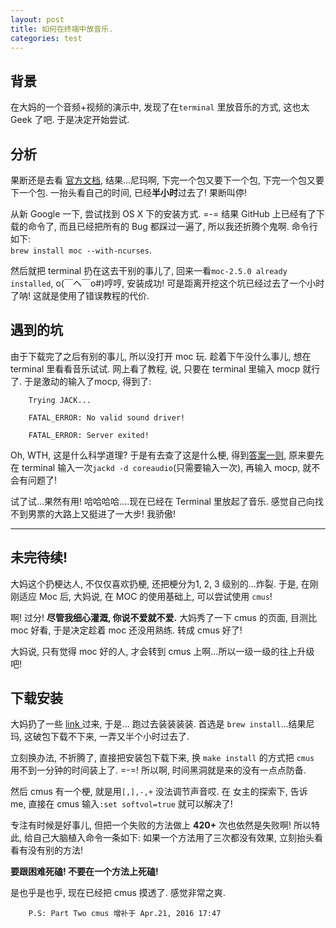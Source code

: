 ```yaml
---
layout: post
title: 如何在终端中放音乐.
categories: test
---
```



## 背景

在大妈的一个音频+视频的演示中, 发现了在`terminal` 里放音乐的方式, 这也太 Geek 了吧. 于是决定开始尝试.

## 分析

果断还是去看 [官方文档](https://moc.daper.net/download), 结果...尼玛啊, 下完一个包又要下一个包, 下完一个包又要下一个包. 一抬头看自己的时间, 已经**半小时**过去了! 果断叫停!

从新 Google 一下, 尝试找到 OS X 下的安装方式. =-= 结果 GitHub 上已经有了下载的命令了, 而且已经把所有的 Bug 都踩过一遍了, 所以我还折腾个鬼啊. 命令行如下:  
`brew install moc --with-ncurses`.

然后就把 terminal 扔在这去干别的事儿了, 回来一看`moc-2.5.0 already installed`, o(￣ヘ￣o#)哼哼, 安装成功! 可是距离开挖这个坑已经过去了一个小时了呐! 这就是使用了错误教程的代价.

## 遇到的坑

由于下载完了之后有别的事儿, 所以没打开 moc 玩. 趁着下午没什么事儿, 想在 terminal 里看看音乐试试. 网上看了教程, 说, 只要在 terminal 里输入 mocp 就行了. 于是激动的输入了mocp, 得到了:

		Trying JACK...

		FATAL_ERROR: No valid sound driver!

		FATAL_ERROR: Server exited!

Oh, WTH, 这是什么科学道理? 于是有去查了这是什么梗, 得到[答案一则](https://moc.daper.net/node/776), 原来要先在 terminal 输入一次`jackd -d coreaudio`(只需要输入一次), 再输入 mocp, 就不会有问题了!

试了试...果然有用! 哈哈哈哈....现在已经在 Terminal 里放起了音乐. 感觉自己向找不到男票的大路上又挺进了一大步! 我骄傲!


---

## 未完待续!

大妈这个扔梗达人, 不仅仅喜欢扔梗, 还把梗分为1, 2, 3 级别的...炸裂. 于是, 在刚刚适应 Moc 后, 大妈说, 在 MOC 的使用基础上, 可以尝试使用 `cmus`!

啊! 过分! **尽管我细心灌溉, 你说不爱就不爱.** 大妈秀了一下 cmus 的页面, 目测比 moc 好看, 于是决定趁着 moc 还没用熟练. 转成 cmus 好了!

大妈说, 只有觉得 moc 好的人, 才会转到 cmus 上啊...所以一级一级的往上升级吧!


## 下载安装

大妈扔了一些 [link ](https://cmus.github.io/) 过来, 于是... 跑过去装装装装. 首选是 `brew install`...结果尼玛, 这破包下载不下来, 一弄又半个小时过去了. 

立刻换办法, 不折腾了, 直接把安装包下载下来, 换 `make install` 的方式把 `cmus` 用不到一分钟的时间装上了. =-=! 所以啊, 时间黑洞就是来的没有一点点防备. 


然后 cmus 有一个梗, 就是用`[,],-,+` 没法调节声音哎. 在 女主的探索下, 告诉 me, 直接在 cmus 输入`:set softvol=true` 就可以解决了!

专注有时候是好事儿, 但把一个失败的方法做上 **420+** 次也依然是失败啊! 所以特此, 给自己大脑植入命令一条如下: 如果一个方法用了三次都没有效果, 立刻抬头看看有没有别的方法! 

**要跟困难死磕! 不要在一个方法上死磕!**

是也乎是也乎, 现在已经把 cmus 摸透了. 感觉非常之爽.

		P.S: Part Two cmus 增补于 Apr.21, 2016 17:47
